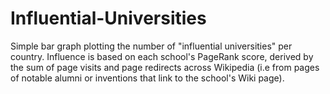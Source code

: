 # Influential-Universities
Simple bar graph plotting the number of "influential universities" per country. Influence is based on each school's PageRank score, derived by the sum of page visits and page redirects across Wikipedia (i.e from pages of notable alumni or inventions that link to the school's Wiki page).
